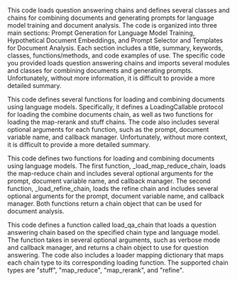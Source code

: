 This code loads question answering chains and defines several classes and chains for combining documents and generating prompts for language model training and document analysis. The code is organized into three main sections: Prompt Generation for Language Model Training, Hypothetical Document Embeddings, and Prompt Selector and Templates for Document Analysis. Each section includes a title, summary, keywords, classes, functions/methods, and code examples of use. The specific code you provided loads question answering chains and imports several modules and classes for combining documents and generating prompts. Unfortunately, without more information, it is difficult to provide a more detailed summary.

This code defines several functions for loading and combining documents using language models. Specifically, it defines a LoadingCallable protocol for loading the combine documents chain, as well as two functions for loading the map-rerank and stuff chains. The code also includes several optional arguments for each function, such as the prompt, document variable name, and callback manager. Unfortunately, without more context, it is difficult to provide a more detailed summary.

This code defines two functions for loading and combining documents using language models. The first function, _load_map_reduce_chain, loads the map-reduce chain and includes several optional arguments for the prompt, document variable name, and callback manager. The second function, _load_refine_chain, loads the refine chain and includes several optional arguments for the prompt, document variable name, and callback manager. Both functions return a chain object that can be used for document analysis.

This code defines a function called load_qa_chain that loads a question answering chain based on the specified chain type and language model. The function takes in several optional arguments, such as verbose mode and callback manager, and returns a chain object to use for question answering. The code also includes a loader mapping dictionary that maps each chain type to its corresponding loading function. The supported chain types are "stuff", "map_reduce", "map_rerank", and "refine".


